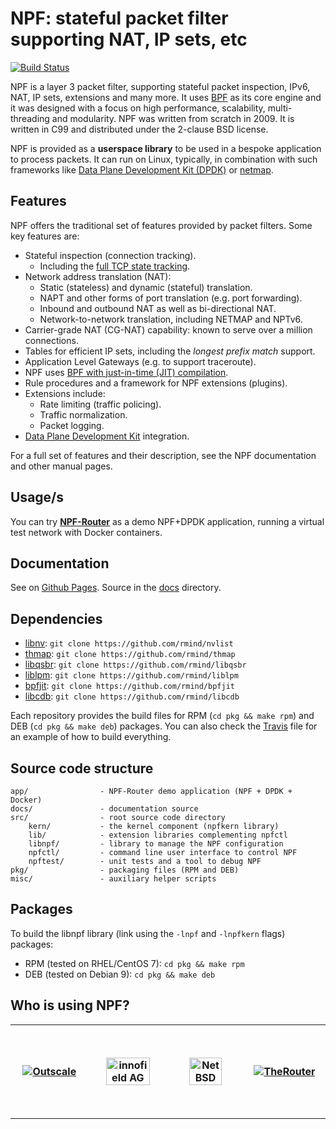 # NPF: stateful packet filter supporting NAT, IP sets, etc

[![Build Status](https://travis-ci.com/rmind/npf.svg?branch=master)](https://travis-ci.com/rmind/npf)

NPF is a layer 3 packet filter, supporting stateful packet inspection,
IPv6, NAT, IP sets, extensions and many more.
It uses [BPF](https://en.wikipedia.org/wiki/Berkeley_Packet_Filter) as its
core engine and it was designed with a focus on high performance, scalability,
multi-threading and modularity.  NPF was written from scratch in 2009.  It is
written in C99 and distributed under the 2-clause BSD license.

NPF is provided as a **userspace library** to be used in a bespoke application
to process packets. It can run on Linux, typically, in combination with such
frameworks like [Data Plane Development Kit (DPDK)](https://www.dpdk.org/)
or [netmap](https://www.freebsd.org/cgi/man.cgi?query=netmap&sektion=4).

## Features

NPF offers the traditional set of features provided by packet filters.
Some key features are:
- Stateful inspection (connection tracking).
  - Including the [full TCP state tracking](https://www.usenix.org/events/sec01/invitedtalks/rooij.pdf).
- Network address translation (NAT):
  - Static (stateless) and dynamic (stateful) translation.
  - NAPT and other forms of port translation (e.g. port forwarding).
  - Inbound and outbound NAT as well as bi-directional NAT.
  - Network-to-network translation, including NETMAP and NPTv6.
- Carrier-grade NAT (CG-NAT) capability: known to serve over a million connections.
- Tables for efficient IP sets, including the _longest prefix match_ support.
- Application Level Gateways (e.g. to support traceroute).
- NPF uses [BPF with just-in-time (JIT) compilation](https://github.com/rmind/bpfjit).
- Rule procedures and a framework for NPF extensions (plugins).
- Extensions include:
  - Rate limiting (traffic policing).
  - Traffic normalization.
  - Packet logging.
- [Data Plane Development Kit](https://dpdk.org/) integration.

For a full set of features and their description, see the NPF documentation
and other manual pages.

## Usage/s

You can try **[NPF-Router](app)** as a demo NPF+DPDK application, running a
virtual test network with Docker containers.

## Documentation

See on [Github Pages](http://rmind.github.io/npf).
Source in the [docs](docs) directory.

## Dependencies

- [libnv](https://github.com/rmind/nvlist): `git clone https://github.com/rmind/nvlist`
- [thmap](https://github.com/rmind/thmap): `git clone https://github.com/rmind/thmap`
- [libqsbr](https://github.com/rmind/libqsbr): `git clone https://github.com/rmind/libqsbr`
- [liblpm](https://github.com/rmind/liblpm): `git clone https://github.com/rmind/liblpm`
- [bpfjit](https://github.com/rmind/bpfjit): `git clone https://github.com/rmind/bpfjit`
- [libcdb](https://github.com/rmind/libcdb): `git clone https://github.com/rmind/libcdb`

Each repository provides the build files for RPM (`cd pkg && make rpm`)
and DEB (`cd pkg && make deb`) packages.  You can also check the
[Travis](.travis.yml) file for an example of how to build everything.

## Source code structure

    app/                - NPF-Router demo application (NPF + DPDK + Docker)
    docs/               - documentation source
    src/                - root source code directory
        kern/           - the kernel component (npfkern library)
        lib/            - extension libraries complementing npfctl
        libnpf/         - library to manage the NPF configuration
        npfctl/         - command line user interface to control NPF
        npftest/        - unit tests and a tool to debug NPF
    pkg/                - packaging files (RPM and DEB)
    misc/               - auxiliary helper scripts

## Packages

To build the libnpf library (link using the `-lnpf` and `-lnpfkern`
flags) packages:
* RPM (tested on RHEL/CentOS 7): `cd pkg && make rpm`
* DEB (tested on Debian 9): `cd pkg && make deb`

## Who is using NPF?

<table>
  <tr height="150">
    <th width="150"><a href="https://en.outscale.com"><img src="https://fr.outscale.com/wp-content/uploads/2018/07/Logo_Outscale_Bleu_RGB.png" alt="Outscale" align="middle"></a></th>
    <th width="150"><a href="https://innofield.com"><img src="https://innofield.com/wp-content/uploads/2014/07/innofield_logo_sticky.gif" alt="innofield AG" align="middle" width="80%"></a></th>
    <th width="150"><a href="https://www.netbsd.org"><img src="https://www.netbsd.org/images/NetBSD.png" alt="NetBSD" align="middle" width="70%"></a></th>
    <th width="150"><a href="http://therouter.net"><img src="https://raw.githubusercontent.com/alexk99/the_router/master/the_router_npf.png" alt="TheRouter" align="middle"></a></th>
  </tr>
</table>
